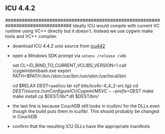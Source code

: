## ICU 4.4.2
################################################################################
Ideally ICU would compile with current VC runtime using VC++ directly but
it doesn't. Instead we use cygwin make tools and VC++ compiler.

* download ICU 4.4.2 unix source from [icu442]
* open a Windows SDK prompt via `setenv /release /x86`

    set CL=/D_BIND_TO_CURRENT_VCLIBS_VERSION=1
    call \cygwin\bin\bash.exe
    export PATH=$PATH:/bin:/sbin:/usr/bin:/usr/sbin:/usr/local/bin

    cd $RELAX
    DEST=`pwd`/icu
    tar xzf bits/icu4c-4_4_2-src.tgz
    cd $DEST/source
    ./runConfigureICU Cygwin/MSVC --prefix=$DEST
    make
    make install
    cp $DEST/lib/*.dll $DEST/bin/

* the last line is because CouchDB still looks in icu/bin/ for the DLLs even though the build puts them
 in icu/lib/. This should probably be changed in CouchDB
* confirm that the resulting ICU DLLs have the appropriate manifests

[icu442]: http://download.icu-project.org/files/icu4c/4.4.2/icu4c-4_4_2-src.tgz